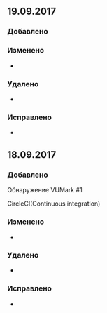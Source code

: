 ## 19.09.2017

### Добавлено

### Изменено

-
### Удалено

-
### Исправлено
-


## 18.09.2017

### Добавлено

Обнаружение VUMark #1

CircleCI(Continuous integration)

### Изменено

-
### Удалено

-
### Исправлено
-
